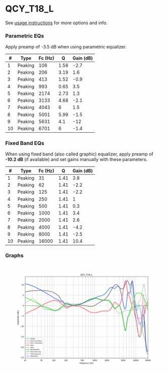 # QCY_T18_L
See [usage instructions](https://github.com/jaakkopasanen/AutoEq#usage) for more options and info.

### Parametric EQs
Apply preamp of -3.5 dB when using parametric equalizer.

|   # | Type    |   Fc (Hz) |    Q |   Gain (dB) |
|-----|---------|-----------|------|-------------|
|   1 | Peaking |       108 | 1.58 |        -2.7 |
|   2 | Peaking |       206 | 3.19 |         1.6 |
|   3 | Peaking |       413 | 1.52 |        -0.9 |
|   4 | Peaking |       993 | 0.65 |         3.5 |
|   5 | Peaking |      2174 | 2.73 |         1.3 |
|   6 | Peaking |      3133 | 4.68 |        -2.1 |
|   7 | Peaking |      4043 | 6    |         1.5 |
|   8 | Peaking |      5001 | 5.99 |        -1.5 |
|   9 | Peaking |      5631 | 4.1  |       -12   |
|  10 | Peaking |      6701 | 6    |        -1.4 |

### Fixed Band EQs
When using fixed band (also called graphic) equalizer, apply preamp of **-10.2 dB** (if available) and set gains manually with these parameters.

|   # | Type    |   Fc (Hz) |    Q |   Gain (dB) |
|-----|---------|-----------|------|-------------|
|   1 | Peaking |        31 | 1.41 |         3.8 |
|   2 | Peaking |        62 | 1.41 |        -2.2 |
|   3 | Peaking |       125 | 1.41 |        -2.2 |
|   4 | Peaking |       250 | 1.41 |         1   |
|   5 | Peaking |       500 | 1.41 |         0.3 |
|   6 | Peaking |      1000 | 1.41 |         3.4 |
|   7 | Peaking |      2000 | 1.41 |         2.6 |
|   8 | Peaking |      4000 | 1.41 |        -4.2 |
|   9 | Peaking |      8000 | 1.41 |        -2.5 |
|  10 | Peaking |     16000 | 1.41 |        10.4 |

### Graphs
![](./QCY_T18_L.png)
